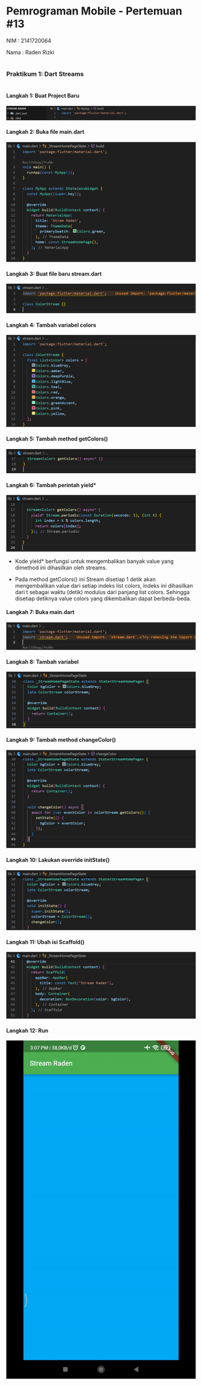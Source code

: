# Pemrograman Mobile - Pertemuan #13

NIM : 2141720064

Nama : Raden Rizki

#

<h3>Praktikum 1: Dart Streams</h3>

#

<h4>Langkah 1: Buat Project Baru</h4>

![Screenshot flutter](docs/praktikum_1_langkah_1.png)

<h4>Langkah 2: Buka file main.dart</h4>

![Screenshot flutter](docs/praktikum_1_langkah_2.png)

<h4>Langkah 3: Buat file baru stream.dart</h4>

![Screenshot flutter](docs/praktikum_1_langkah_3.png)

<h4>Langkah 4: Tambah variabel colors</h4>

![Screenshot flutter](docs/praktikum_1_langkah_4.png)

<h4>Langkah 5: Tambah method getColors()</h4>

![Screenshot flutter](docs/praktikum_1_langkah_5.png)

<h4>Langkah 6: Tambah perintah yield*</h4>

![Screenshot flutter](docs/praktikum_1_langkah_6.png)

- Kode yield* berfungsi untuk mengembalikan banyak value yang dimethod ini dihasilkan oleh streams.

- Pada method getColors() ini Stream disetiap 1 detik akan mengembalikan value dari setiap indeks list colors, indeks ini dihasilkan dari t sebagai waktu (detik) modulus dari panjang list colors. Sehingga disetiap detiknya value colors yang dikembalikan dapat berbeda-beda.

<h4>Langkah 7: Buka main.dart</h4>

![Screenshot flutter](docs/praktikum_1_langkah_7.png)

<h4>Langkah 8: Tambah variabel</h4>

![Screenshot flutter](docs/praktikum_1_langkah_8.png)

<h4>Langkah 9: Tambah method changeColor()</h4>

![Screenshot flutter](docs/praktikum_1_langkah_9.png)

<h4>Langkah 10: Lakukan override initState()</h4>

![Screenshot flutter](docs/praktikum_1_langkah_10.png)

<h4>Langkah 11: Ubah isi Scaffold()</h4>

![Screenshot flutter](docs/praktikum_1_langkah_11.png)

<h4>Langkah 12: Run</h4>

![Screenshot flutter](docs/praktikum_1_langkah_12.gif)
